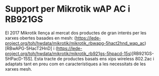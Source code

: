 # Support per Mikrotik wAP AC i RB921GS
El 2017 Mikrotik llença al mercat dos productes de gran interés per les xarxes obertes basades en mesh: (https://lede-project.org/toh/hwdata/mikrotik/mikrotik_rbwapg-5hact2hnd_wap_ac)[RBwAPG-5HacT2HnD] i (https://lede-project.org/toh/hwdata/mikrotik/mikrotik_rb921gs-5hpacd-15s)[RB921GS-5HPacD-15S]. Esta tracte de productes basats ens xips wireless 802.2ac i adaptats tant en preu com en característiques a les necessitats de les xarxes mesh.
